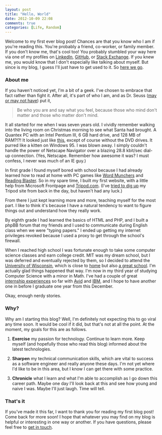 ```yaml
---
layout: post
title: "Hello, World"
date: 2012-10-09 22:08
comments: true
categories: [Life, Random]
---
```


Welcome to my first ever blog post!  Chances are that you know who I am if you're reading this.  You're probably a friend, co-worker, or family member.  If you don't know me, that's cool too!  You probably stumbled your way here via one of my profiles on [LinkedIn](http://www.linkedin.com/in/JakeStoeffler), [GitHub](https://github.com/JakeStoeffler), or [Stack Exchange](http://stackexchange.com/users/1165812/jake-stoeffler?tab=accounts).  If you knew me, you would know that I don't especially like talking about myself.  But since is my blog, I guess I'll just have to get used to it.  So [here we go](http://www.youtube.com/watch?v=xSLlZh9yelk).

### About me ###
If you haven't noticed yet, I'm a bit of a geek.  I've chosen to embrace that fact rather than fight it.  After all, it's part of who I am, and as Dr. Seuss ([may or may not have](http://en.wikiquote.org/wiki/Dr._Seuss#Misattributed)) put it,

> Be who you are and say what you feel, because those who mind don't matter and those who matter don't mind.

It all started for me when I was seven years old.  I vividly remember walking into the living room on Christmas morning to see what Santa had brought.  A Quantex PC with an Intel Pentium III, 6 GB hard drive, and 128 MB of RAM?!?!  It looked just like [this](http://www.flickr.com/photos/scob89/3226641369/sizes/l/in/photostream/), except of course without the DVD drives.  It purred like a kitten on Windows 95.  I was blown away.  I simply couldn't handle the power of Netscape Navigator over a blazing 28.8 kbit/sec dial-up connection.  (Yes, Netscape.  Remember how awesome it was?  I must confess, I never was much of an IE guy.)

<!-- more -->

In first grade I found myself bored with school because I had already learned how to read at home with PC games like [Word Munchers](http://www.virtualapple.org/mecc-a153.html) and [Reading Blaster](http://www.amazon.com/Knowledge-Adventure-Reading-Blaster-Ages/dp/B000WS5PUK/ref=pd_cp_sw_1).  So in my spare time, I built my first website, with a little help from Microsoft Frontpage and [Tripod.com](http://tripod.com).  (I've [tried to dig up](http://web.archive.org/web/19991009000826/http://www.tripod.com/) my Tripod site from back in the day, but haven't had any luck.)

From there I just kept learning more and more, teaching myself for the most part.  I like to think it's because I have a natural tendency to want to figure things out and understand how they really work.

By eighth grade I had learned the basics of HTML and PHP, and I built a phpBB forum that my friends and I used to communicate during English class when we were "typing papers."  I ended up getting my internet privileges revoked because I used a proxy to get through the school's firewall.

When I reached high school I was fortunate enough to take some computer science classes and earn college credit.  MIT was my dream school, but I was deferred and eventually rejected by them, so I decided to attend the [University of Wisconsin](http://wisc.edu), which is close to [home](http://goo.gl/maps/NOGDu) but also [a great school](http://www.news.wisc.edu/20966).  I'm actually glad things happened that way.  I'm now in my third year of studying Computer Science with a minor in Math.  I've had a couple of great [internship experiences](/resume) so far with [Avid](http://www.avid.com/US/) and [IBM](http://www-142.ibm.com/software/products/us/en/category/BPM-SOFTWARE), and I hope to have another one in before I graduate one year from this December.

Okay, enough nerdy stories.

### Why? ###
Why am I starting this blog?  Well, I'm definitely not expecting this to go viral any time soon.  It would be cool if it did, but that's not at all the point.  At the moment, my goals for this are as follows.

1. __Exercise__ my passion for technology.  Continue to learn more.  Keep myself (and hopefully those who read this blog) informed about the latest technologies.

2. __Sharpen__ my technical communication skills, which are vital to success as a software engineer and really anyone these days.  I'm not yet where I'd like to be in this area, but I know I can get there with some practice.

3. __Chronicle__ what I learn and what I'm able to accomplish as I go down this career path.  Maybe one day I'll look back at this and see how young and naive I was.  Maybe I'll just laugh.  Time will tell.

### That's it ###

If you've made it this far, I want to thank you for reading my first blog post!  Come back for more soon!  I hope that whatever you may find on my blog is helpful or interesting in one way or another.  If you have questions, please feel free to [get in touch](/connect).